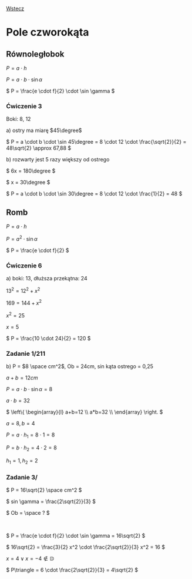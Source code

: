 [Wstecz](../matematyka.md)

# Pole czworokąta

## Równoległobok

$`
P = a \cdot h
`$

$`
P = a \cdot b \cdot \sin \alpha
`$

$`
P = \frac{e \cdot f}{2} \cdot \sin \gamma
`$

### Ćwiczenie 3

Boki: 8, 12

a\) ostry ma miarę $`45\degree`$

$`
P = a \cdot b \cdot \sin 45\degree = 8 \cdot 12 \cdot \frac{\sqrt{2}}{2} = 48\sqrt{2} \approx 67,88 
`$

b\) rozwarty jest 5 razy większy od ostrego

$`
6x = 180\degree
`$

$`
x = 30\degree
`$

$`
P = a \cdot b \cdot \sin 30\degree = 8 \cdot 12 \cdot \frac{1}{2} = 48
`$

## Romb

$`
P = a \cdot h
`$

$`
P = a^2 \cdot \sin \alpha
`$

$`
P = \frac{e \cdot f}{2}
`$

### Ćwiczenie 6

a\) boki: 13, dłuższa przekątna: 24

$`
13^2 = 12^2 + x^2
`$

$`
169 = 144 + x^2
`$

$`
x^2 = 25
`$

$`
x = 5
`$

$`
P = \frac{10 \cdot 24}{2} = 120
`$

### Zadanie 1/211

b\) P = $`8 \space cm^2`$, Ob = 24cm, sin kąta ostrego = 0,25

$`
a+b=12cm
`$

$`
P = a \cdot b \cdot \sin \alpha = 8
`$

$`
a \cdot b = 32
`$

$`
\left\{ \begin{array}{l}
a+b=12 \\
a*b=32 \\
\end{array} \right.
`$

$`
a = 8, b = 4
`$

$`
P = a \cdot h_1 = 8 \cdot 1 = 8
`$

$`
P = b \cdot h_2 = 4 \cdot 2 = 8
`$

$`
h_1 = 1, h_2 = 2
`$

### Zadanie 3/

$`
P = 16\sqrt{2} \space cm^2
`$

$`
sin \gamma = \frac{2\sqrt{2}}{3}
`$

$`
Ob = \space ?
`$

<br>

$`
P = \frac{e \cdot f}{2} \cdot \sin \gamma = 16\sqrt{2}
`$

$`
16\sqrt{2} = \frac{3}{2} x^2 \cdot \frac{2\sqrt{2}}{3} x^2 = 16
`$

$`
x = 4 \vee x = -4 \notin \mathbb{D}
`$

$`
P\triangle = 6 \cdot \frac{2\sqrt{2}}{3} = 4\sqrt{2}
`$
